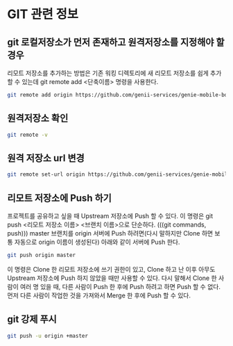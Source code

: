 # GIT 관련 정보

## git 로컬저장소가 먼저 존재하고 원격저장소를 지정해야 할 경우

리모트 저장소를 추가하는 방법은 기존 워킹 디렉토리에 새 리모트 저장소를 쉽게 추가할 수 있는데
git remote add <단축이름> <url> 명령을 사용한다.

```bash
git remote add origin https://github.com/genii-services/genie-mobile-boilerplate.git
```

## 원격저장소 확인

```bash
git remote -v
```

## 원격 저장소 url 변경

```bash
git remote set-url origin https://github.com/genii-services/genie-mobile-boilerplate.git
```

## 리모트 저장소에 Push 하기

프로젝트를 공유하고 싶을 때 Upstream 저장소에 Push 할 수 있다. 이 명령은 git push <리모트 저장소 이름> <브랜치 이름>으로 단순하다. (((git commands, push))) master 브랜치를 origin 서버에 Push 하려면(다시 말하지만 Clone 하면 보통 자동으로 origin 이름이 생성된다) 아래와 같이 서버에 Push 한다.

```bash
git push origin master
```

이 명령은 Clone 한 리모트 저장소에 쓰기 권한이 있고, Clone 하고 난 이후 아무도 Upstream 저장소에 Push 하지 않았을 때만 사용할 수 있다. 다시 말해서 Clone 한 사람이 여러 명 있을 때, 다른 사람이 Push 한 후에 Push 하려고 하면 Push 할 수 없다. 먼저 다른 사람이 작업한 것을 가져와서 Merge 한 후에 Push 할 수 있다.

## git 강제 푸시

```bash
git push -u origin +master
```
